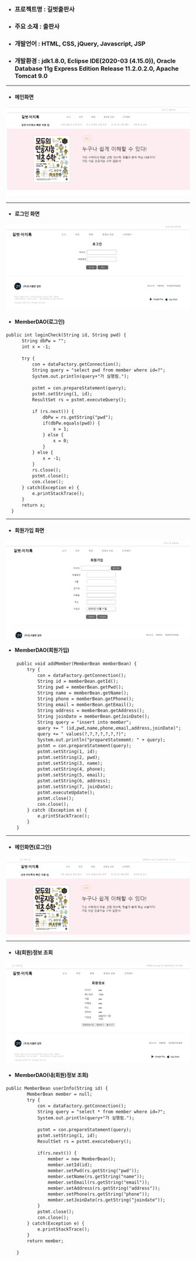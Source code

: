 + ### 프로젝트명 : 길벗출판사 
+ ### 주요 소재 : 출판사 
+ ### 개발언어 : HTML, CSS, jQuery, Javascript, JSP
+ ### 개발환경 : jdk1.8.0, Eclipse IDE(2020-03 (4.15.0)), Oracle Database 11g Express Edition Release 11.2.0.2.0, Apache Tomcat 9.0
* * *
+ #### 메인화면
![메인홈 ](./readme(gilbut)/home.png)
* * *
+ #### 로그인 화면
![로그인 화면](./readme(gilbut)/login.png)
  + #### MemberDAO(로그인)
  ```
public int loginCheck(String id, String pwd) {
		String dbPw = "";
		int x = -1;
		
		try {
			con = dataFactory.getConnection();
			String query = "select pwd from member where id=?";
			System.out.println(query+"가 실행됨.");
			
			pstmt = con.prepareStatement(query);
			pstmt.setString(1, id);
			ResultSet rs = pstmt.executeQuery();
			
			if (rs.next()) {
				dbPw = rs.getString("pwd");
				if(dbPw.equals(pwd)) {
					x = 1;
				} else {
					x = 0;
				}
			} else {
				x = -1;
			}
			rs.close();
			pstmt.close();
			con.close();
		} catch(Exception e) {
			e.printStackTrace();
		}
		return x;
	}
  ```
* * *
+ #### 회원가입 화면
![회원가입 화면](./readme(gilbut)/join.png)
+ #### MemberDAO(회원가입)
```
	public void addMember(MemberBean memberBean) {
		try {
			con = dataFactory.getConnection();
			String id = memberBean.getId();
			String pwd = memberBean.getPwd();
			String name = memberBean.getName();
			String phone = memberBean.getPhone();
			String email = memberBean.getEmail();
			String address = memberBean.getAddress();
			String joinDate = memberBean.getJoinDate();
			String query = "insert into member";
			query += " (id,pwd,name,phone,email,address,joinDate)";
			query += " values(?,?,?,?,?,?,?)";
			System.out.println("prepareStatememt: " + query);
			pstmt = con.prepareStatement(query);
			pstmt.setString(1, id);
			pstmt.setString(2, pwd);
			pstmt.setString(3, name);
			pstmt.setString(4, phone);
			pstmt.setString(5, email);
			pstmt.setString(6, address);
			pstmt.setString(7, joinDate);
			pstmt.executeUpdate();
			pstmt.close();
			con.close();
		} catch (Exception e) {
			e.printStackTrace();
		}
	}
```
* * *
+ #### 메인화면(로그인)
![메인화면(로그인)](./readme(gilbut)/home(login).png)
* * *

+ #### 내(회원)정보 조회
![메인화면(로그인)](./readme(gilbut)/myinfo.png)
+ #### MemberDAO(내(회원)정보 조회)
```
public MemberBean userInfo(String id) {
		MemberBean member = null;
		try {
			con = dataFactory.getConnection();
			String query = "select * from member where id=?";
			System.out.println(query+"가 실행됨.");
			
			pstmt = con.prepareStatement(query);
			pstmt.setString(1, id);
			ResultSet rs = pstmt.executeQuery();
			
			if(rs.next()) {
				member = new MemberBean();
				member.setId(id);
				member.setPwd(rs.getString("pwd"));
				member.setName(rs.getString("name"));
				member.setEmail(rs.getString("email"));
				member.setAddress(rs.getString("address"));
				member.setPhone(rs.getString("phone"));
				member.setJoinDate(rs.getString("joindate"));
			}
			pstmt.close();
			con.close();
		} catch(Exception e) {
			e.printStackTrace();
		}
		return member;
	
	}
